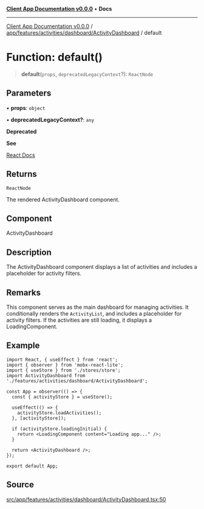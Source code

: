 [**Client App Documentation v0.0.0**](../../../../../../README.md) • **Docs**

***

[Client App Documentation v0.0.0](../../../../../../README.md) / [app/features/activities/dashboard/ActivityDashboard](../README.md) / default

# Function: default()

> **default**(`props`, `deprecatedLegacyContext`?): `ReactNode`

## Parameters

• **props**: `object`

• **deprecatedLegacyContext?**: `any`

**Deprecated**

**See**

[React Docs](https://legacy.reactjs.org/docs/legacy-context.html#referencing-context-in-lifecycle-methods)

## Returns

`ReactNode`

The rendered ActivityDashboard component.

## Component

ActivityDashboard

## Description

The ActivityDashboard component displays a list of activities and includes a placeholder for activity filters.

## Remarks

This component serves as the main dashboard for managing activities. It conditionally renders the `ActivityList`,
and includes a placeholder for activity filters. If the activities are still loading, it displays a LoadingComponent.

## Example

```tsx
import React, { useEffect } from 'react';
import { observer } from 'mobx-react-lite';
import { useStore } from './stores/store';
import ActivityDashboard from './features/activities/dashboard/ActivityDashboard';

const App = observer(() => {
  const { activityStore } = useStore();

  useEffect(() => {
    activityStore.loadActivities();
  }, [activityStore]);

  if (activityStore.loadingInitial) {
    return <LoadingComponent content="Loading app..." />;
  }

  return <ActivityDashboard />;
});

export default App;
```

## Source

[src/app/features/activities/dashboard/ActivityDashboard.tsx:50](https://github.com/jimmykurian/Reactivities/blob/f19dbe6eeef2d0968af80c70ca59448062698db4/client-app/src/app/features/activities/dashboard/ActivityDashboard.tsx#L50)
